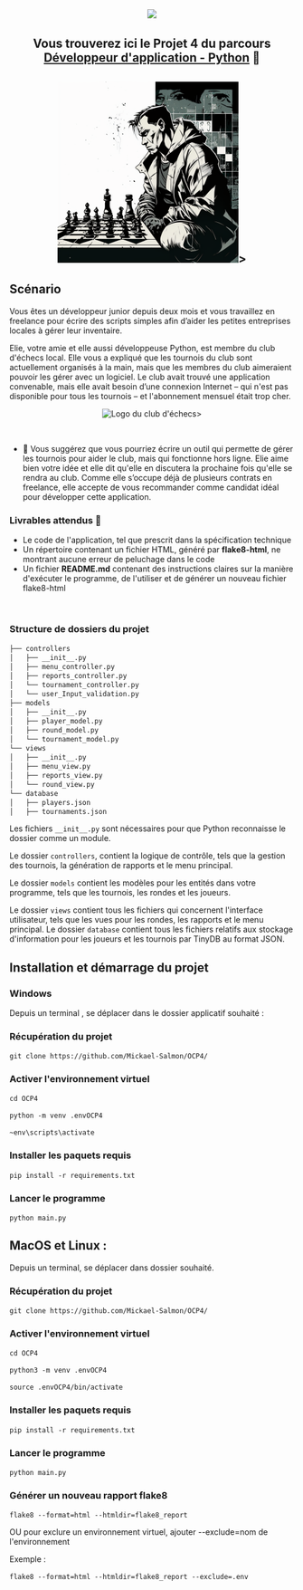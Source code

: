 <div align="center">
  <a href="" target="_blank" rel="noreferrer">
    <img src="https://www.python.org/static/community_logos/python-logo-master-v3-TM.png">
  </a>
</div>

<h2 align="center"> Vous trouverez ici le Projet 4 du parcours<a href="https://openclassrooms.com/fr/paths/518-developpeur-dapplication-python" target="_blank" rel="noreferrer"> Développeur d'application - Python</a> 👋
 </h2>

<h2 align="center" # Développez un programme logiciel en Python 💻 !>

 <p align="center" <a href="" target="_blank" rel="noreferrer"><img src="https://github.com/MicSa/OCP4/blob/main/chesspict.png"></a>>
</p>

</h2>

<h2> Scénario </h2>

Vous êtes un développeur junior depuis deux mois et vous travaillez en freelance pour écrire des scripts simples afin d’aider les petites entreprises locales à gérer leur inventaire. 

Elie, votre amie et elle aussi développeuse Python, est membre du club d'échecs local. Elle vous a expliqué que les tournois du club sont actuellement organisés à la main, mais que les membres du club aimeraient pouvoir les gérer avec un logiciel. Le club avait trouvé une application convenable, mais elle avait besoin d’une connexion Internet – qui n'est pas disponible pour tous les tournois – et l'abonnement mensuel était trop cher.

<p align="center" <a href="" class="oc-imageLink oc-imageLink--disabled"><img src="https://user.oc-static.com/upload/2020/09/22/16007793690358_chess%20club-01.png" alt="Logo du club d'échecs"></a>>
</p>


</br>

- 💬 Vous suggérez que vous pourriez écrire un outil qui permette de gérer les tournois pour aider le club, mais qui fonctionne hors ligne. Elie aime bien votre idée et elle dit qu'elle en discutera la prochaine fois qu'elle se rendra au club. Comme elle s’occupe déjà de plusieurs contrats en freelance, elle accepte de vous recommander comme candidat idéal pour développer cette application.

 <h3>Livrables attendus 🔭 </h3> 
   

-   Le code de l'application, tel que prescrit dans la spécification technique 
-   Un répertoire contenant un fichier HTML, généré par **flake8-html**, ne montrant aucune erreur de peluchage dans le code 
-   Un fichier **README.md** contenant des instructions claires sur la manière d'exécuter le programme, de l'utiliser et de générer un nouveau fichier flake8-html

</br>


 <h3>Structure de dossiers du projet</h3>  

```
├── controllers
│   ├── __init__.py
│   ├── menu_controller.py
│   ├── reports_controller.py
│   └── tournament_controller.py
│   └── user_Input_validation.py
├── models
│   ├── __init__.py
│   ├── player_model.py
│   ├── round_model.py
│   └── tournament_model.py
└── views
│   ├── __init__.py
│   ├── menu_view.py
│   ├── reports_view.py
│   └── round_view.py
└── database
│   ├── players.json
│   ├── tournaments.json

```

Les fichiers `__init__.py` sont nécessaires pour que Python reconnaisse le dossier comme un module.

Le dossier `controllers`, contient la logique de contrôle, tels que la gestion des tournois, la génération de rapports et le menu principal.

Le dossier `models` contient les modèles pour les entités dans votre programme, tels que les tournois, les rondes et les joueurs.

Le dossier `views` contient tous les fichiers qui concernent l'interface utilisateur, tels que les vues pour les rondes, les rapports et le menu principal.
Le dossier `database` contient tous les fichiers relatifs aux stockage d'information pour les joueurs et les tournois par TinyDB au format JSON.

<h2> Installation et démarrage du projet</h2> 
<h3>Windows  </h3> 

Depuis un terminal , se déplacer dans le dossier applicatif souhaité :

<h3>Récupération du projet</h3> 

```
git clone https://github.com/Mickael-Salmon/OCP4/
```

<h3>Activer l'environnement virtuel </h3> 

```
cd OCP4
```
``` 
python -m venv .envOCP4
```
``` 
~env\scripts\activate
```


<h3>Installer les paquets requis </h3>

```
pip install -r requirements.txt
```

<h3>Lancer le programme</h3>

```
python main.py
```

<h2>MacOS et Linux : </h2>

Depuis un terminal, se déplacer dans dossier souhaité. 

<h3>Récupération du projet</h3>

```
git clone https://github.com/Mickael-Salmon/OCP4/
```

<h3>Activer l'environnement virtuel </h3>

```
cd OCP4
```

```
python3 -m venv .envOCP4
```

```
source .envOCP4/bin/activate
```

<h3>Installer les paquets requis </h3>

```
pip install -r requirements.txt
```

<h3>Lancer le programme </h3>

```
python main.py
```

<h3>Générer un nouveau rapport flake8 </h3>

```
flake8 --format=html --htmldir=flake8_report
```

OU pour exclure un environnement virtuel, ajouter --exclude=nom de l'environnement</br>

Exemple : </br>

```
flake8 --format=html --htmldir=flake8_report --exclude=.env
```